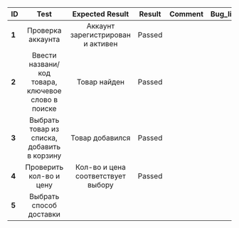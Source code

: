 ID | Test | Expected Result | Result | Comment | Bug_link
:--|:-------:|:--------------:|:-----:|:-----: | ---:
**1** | Проверка аккаунта | Аккаунт зарегистрирован и активен  | Passed |  |
**2** | Ввести названи/код товара, ключевое слово в поиске| Товар найден | Passed | |
**3** | Выбрать товар из списка, добавить в корзину | Товар добавился | Passed | |
**4** | Проверить кол-во и цену | Кол-во и цена соответствует выбору | Passed |
**5** | Выбрать способ доставки | 
